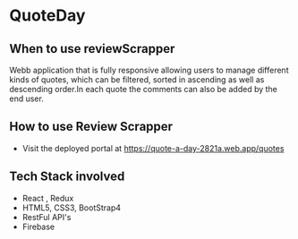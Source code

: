 # QuoteDay

## When to use reviewScrapper
  Webb application that is fully responsive allowing users to manage different kinds of quotes, which can be filtered, sorted in ascending
  as well as descending order.In each quote the comments can also be added by the end user. 

## How to use Review Scrapper
 - Visit the deployed portal at https://quote-a-day-2821a.web.app/quotes

## Tech Stack involved
 - React , Redux 
 - HTML5, CSS3, BootStrap4
 - RestFul API's
 - Firebase
